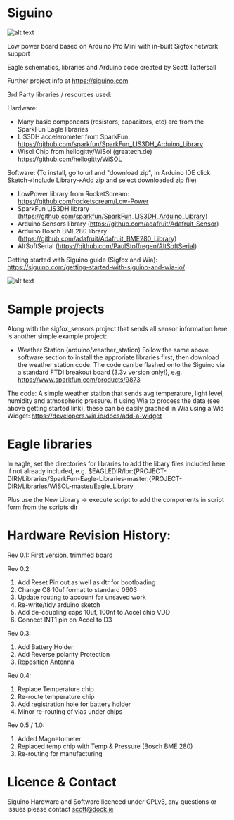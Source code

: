 # Siguino

![alt text](https://siguino.com/wp-content/uploads/2017/10/proto5-1024x768.jpg "Siguino final design")

Low power board based on Arduino Pro Mini with in-built Sigfox network support

Eagle schematics, libraries and Arduino code created by Scott Tattersall

Further project info at https://siguino.com

3rd Party libraries / resources used:

Hardware:
- Many basic components (resistors, capacitors, etc) are from the SparkFun Eagle libraries
- LIS3DH accelerometer from SparkFun: https://github.com/sparkfun/SparkFun_LIS3DH_Arduino_Library
- Wisol Chip from hellogitty/WiSol (greatech.de) https://github.com/hellogitty/WiSOL

Software:
 (To install, go to url and "download zip", in Arduino IDE click Sketch->Include Library->Add zip and select downloaded zip file)
- LowPower library from RocketScream: https://github.com/rocketscream/Low-Power
- SparkFun LIS3DH library (https://github.com/sparkfun/SparkFun_LIS3DH_Arduino_Library)
- Arduino Sensors library (https://github.com/adafruit/Adafruit_Sensor)
- Arduino Bosch BME280 library (https://github.com/adafruit/Adafruit_BME280_Library)
- AltSoftSerial (https://github.com/PaulStoffregen/AltSoftSerial)

Getting started with Siguino guide (Sigfox and Wia):
https://siguino.com/getting-started-with-siguino-and-wia-io/

![alt text](https://siguino.com/wp-content/uploads/2018/08/temperature_chart.png "Sample Temperature Chart (Wia)")

# Sample projects
Along with the sigfox_sensors project that sends all sensor information here is another simple example project:

- Weather Station (arduino/weather_station)
Follow the same above software section to install the approriate libraries first, then download the weather station code.
The code can be flashed onto the Siguino via a standard FTDI breakout board (3.3v version only!), e.g. 
https://www.sparkfun.com/products/9873

The code: A simple weather station that sends avg temperature, light level, humidity and atmospheric pressure. If using Wia to process the data (see above getting started link), these can be easily graphed in Wia using a Wia Widget:
https://developers.wia.io/docs/add-a-widget

# Eagle libraries
In eagle, set the directories for libraries to add the libary files included here if not already included, e.g.
$EAGLEDIR/lbr:{PROJECT-DIR}/Libraries/SparkFun-Eagle-Libraries-master:{PROJECT-DIR}/Libraries/WiSOL-master/Eagle_Library

Plus use the New Library -> execute script to add the components in script form from the scripts dir

# Hardware Revision History:

Rev 0.1: First version, trimmed board

Rev 0.2:
1) Add Reset Pin out as well as dtr for bootloading
2) Change C8 10uf format to standard 0603
3) Update routing to account for unsaved work
4) Re-write/tidy arduino sketch
5) Add de-coupling caps 10uf, 100nf to Accel chip VDD
6) Connect INT1 pin on Accel to D3

Rev 0.3:
1) Add Battery Holder
2) Add Reverse polarity Protection
3) Reposition Antenna

Rev 0.4:
1) Replace Temperature chip
2) Re-route temperature chip
3) Add registration hole for battery holder
4) Minor re-routing of vias under chips

Rev 0.5 / 1.0:
1) Added Magnetometer
2) Replaced temp chip with Temp & Pressure (Bosch BME 280)
3) Re-routing for manufacturing

# Licence & Contact

Siguino Hardware and Software licenced under GPLv3, any questions or issues please contact scott@dock.ie
